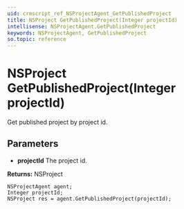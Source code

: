 ```yaml
---
uid: crmscript_ref_NSProjectAgent_GetPublishedProject
title: NSProject GetPublishedProject(Integer projectId)
intellisense: NSProjectAgent.GetPublishedProject
keywords: NSProjectAgent, GetPublishedProject
so.topic: reference
---
```


# NSProject GetPublishedProject(Integer projectId)

Get published project by project id.

## Parameters

* **projectId** The project id.

**Returns:** NSProject

```crmscript
NSProjectAgent agent;
Integer projectId;
NSProject res = agent.GetPublishedProject(projectId);
```

